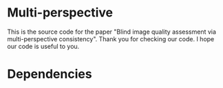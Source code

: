 # Multi-perspective
This is the source code for the paper "Blind image quality assessment via multi-perspective consistency". Thank you for checking our code. I hope our code is useful to you.

# Dependencies
```

```

